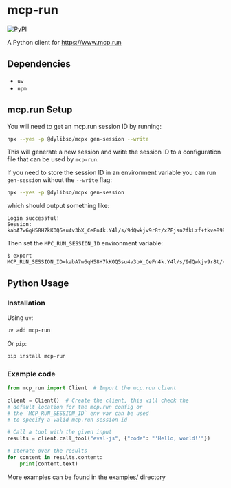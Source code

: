 # mcp-run
[![PyPI](https://img.shields.io/pypi/v/mcp-run)](https://pypi.org/project/mcp-run/)


A Python client for https://www.mcp.run

## Dependencies

- `uv`
- `npm`

## mcp.run Setup

You will need to get an mcp.run session ID by running:

```bash
npx --yes -p @dylibso/mcpx gen-session --write
```

This will generate a new session and write the session ID to a configuration file that can be used
by `mcp-run`.
 
If you need to store the session ID in  an environment variable you can run `gen-session`
without the `--write` flag:

```bash
npx --yes -p @dylibso/mcpx gen-session
```

which should output something like:

```
Login successful!
Session: kabA7w6qH58H7kKOQ5su4v3bX_CeFn4k.Y4l/s/9dQwkjv9r8t/xZFjsn2fkLzf+tkve89P1vKhQ
```

Then set the `MPC_RUN_SESSION_ID` environment variable:

```
$ export MCP_RUN_SESSION_ID=kabA7w6qH58H7kKOQ5su4v3bX_CeFn4k.Y4l/s/9dQwkjv9r8t/xZFjsn2fkLzf+tkve89P1vKhQ
```

## Python Usage

### Installation

Using `uv`:

```bash
uv add mcp-run
```

Or `pip`:

```bash
pip install mcp-run
```

### Example code

```python
from mcp_run import Client  # Import the mcp.run client

client = Client()  # Create the client, this will check the
# default location for the mcp.run config or
# the `MCP_RUN_SESSION_ID` env var can be used
# to specify a valid mcp.run session id

# Call a tool with the given input
results = client.call_tool("eval-js", {"code": "'Hello, world!'"})

# Iterate over the results
for content in results.content:
    print(content.text)
```

More examples can be found in the [examples/](https://github.com/dylibso/mcp-run-py/tree/main/examples) directory
